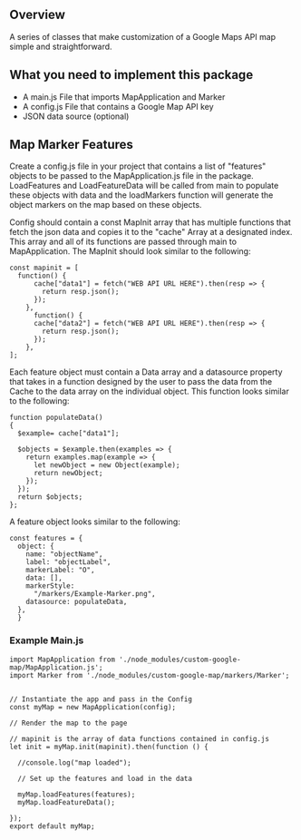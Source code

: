 ## Overview
A series of classes that make customization of a Google Maps API map simple and straightforward.

## What you need to implement this package

* A main.js File that imports MapApplication and Marker <br>
* A config.js File that contains a Google Map API key <br>
* JSON data source (optional) <br>

## Map Marker Features

Create a config.js file in your project that contains a list of "features" objects to be passed to the MapApplication.js file in the package.
LoadFeatures and LoadFeatureData will be called from main to populate these objects with data and the loadMarkers function will generate the object markers on the map based on these objects.

Config should contain a const MapInit array that has multiple functions that fetch the json data and copies it to the "cache" Array at a designated index.
This array and all of its functions are passed through main to MapApplication.
The MapInit should look similar to the following:
```
const mapinit = [
  function() {
      cache["data1"] = fetch("WEB API URL HERE").then(resp => {
        return resp.json();
      });
    },
      function() {
      cache["data2"] = fetch("WEB API URL HERE").then(resp => {
        return resp.json();
      });
    },
];
```

Each feature object must contain a Data array and a datasource property that takes in a function designed by the user to pass the data from the Cache to the data array on the individual object. This function looks similar to the following:
```
function populateData()
{ 
  $example= cache["data1"];

  $objects = $example.then(examples => {
    return examples.map(example => {
      let newObject = new Object(example);
      return newObject;
    });
  });
  return $objects;
};
```
A feature object looks similar to the following:

```
const features = {
  object: {
    name: "objectName",
    label: "objectLabel",
    markerLabel: "O",
    data: [],
    markerStyle:
      "/markers/Example-Marker.png",
    datasource: populateData,
  },
  }
  ```
  
  ### Example Main.js
  
  ```
import MapApplication from './node_modules/custom-google-map/MapApplication.js';
import Marker from './node_modules/custom-google-map/markers/Marker';


// Instantiate the app and pass in the Config
const myMap = new MapApplication(config);

// Render the map to the page

// mapinit is the array of data functions contained in config.js
let init = myMap.init(mapinit).then(function () {

	//console.log("map loaded");

	// Set up the features and load in the data

	myMap.loadFeatures(features);
	myMap.loadFeatureData();

});
export default myMap;
```
  
